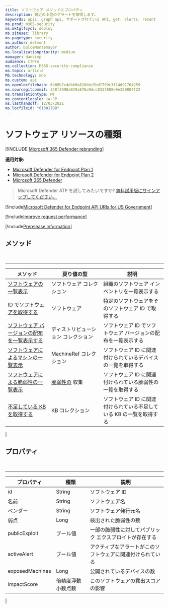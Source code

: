 ```yaml
---
title: ソフトウェア メソッドとプロパティ
description: 最近の上位のアラートを取得します。
keywords: apis, graph api, サポートされている API, get, alerts, recent
ms.prod: m365-security
ms.mktglfcycl: deploy
ms.sitesec: library
ms.pagetype: security
ms.author: dolmont
author: DulceMontemayor
ms.localizationpriority: medium
manager: dansimp
audience: ITPro
ms.collection: M365-security-compliance
ms.topic: article
MS.technology: mde
ms.custom: api
ms.openlocfilehash: 6b08b7c4ebb0a818dec5bdf799c3114d91764259
ms.sourcegitcommit: 348f3998a029a876a9dcc031f808e9e350804f22
ms.translationtype: MT
ms.contentlocale: ja-JP
ms.lasthandoff: 12/03/2021
ms.locfileid: "61301788"
---
```

# <a name="software-resource-type"></a>ソフトウェア リソースの種類

[!INCLUDE [Microsoft 365 Defender rebranding](../../includes/microsoft-defender.md)]

**適用対象:**
- [Microsoft Defender for Endpoint Plan 1](https://go.microsoft.com/fwlink/?linkid=2154037)
- [Microsoft Defender for Endpoint Plan 2](https://go.microsoft.com/fwlink/?linkid=2154037)
- [Microsoft 365 Defender](https://go.microsoft.com/fwlink/?linkid=2118804)

> Microsoft Defender ATP を試してみたいですか? [無料試用版にサインアップしてください。](https://signup.microsoft.com/create-account/signup?products=7f379fee-c4f9-4278-b0a1-e4c8c2fcdf7e&ru=https://aka.ms/MDEp2OpenTrial?ocid=docs-wdatp-exposedapis-abovefoldlink)

[!include[Microsoft Defender for Endpoint API URIs for US Government](../../includes/microsoft-defender-api-usgov.md)]

[!include[Improve request performance](../../includes/improve-request-performance.md)]

[!include[Prerelease information](../../includes/prerelease.md)]

## <a name="methods"></a>メソッド

<br>

****

|メソッド|戻り値の型|説明|
|---|---|---|
|[ソフトウェアの一覧表示](get-software.md)|ソフトウェア コレクション|組織のソフトウェア インベントリを一覧表示する|
|[ID でソフトウェアを取得する](get-software-by-id.md)|ソフトウェア|特定のソフトウェアをそのソフトウェア ID で取得する|
|[ソフトウェア バージョンの配布を一覧表示する](get-software-ver-distribution.md)|ディストリビューション コレクション|ソフトウェア ID でソフトウェア バージョンの配布を一覧表示する|
|[ソフトウェアによるマシンの一覧表示](get-machines-by-software.md)|MachineRef コレクション|ソフトウェア ID に関連付けられているデバイスの一覧を取得する|
|[ソフトウェアによる脆弱性の一覧表示](get-vuln-by-software.md)|[脆弱性の](vulnerability.md) 収集|ソフトウェア ID に関連付けられている脆弱性の一覧を取得する|
|[不足している KB を取得する](get-missing-kbs-software.md)|KB コレクション|ソフトウェア ID に関連付けられている不足している KB の一覧を取得する|
|

## <a name="properties"></a>プロパティ

<br>

****

|プロパティ|種類|説明|
|---|---|---|
|id|String|ソフトウェア ID|
|名前|String|ソフトウェア名|
|ベンダー|String|ソフトウェア発行元名|
|弱点|Long|検出された脆弱性の数|
|publicExploit|ブール値|一部の脆弱性に対してパブリック エクスプロイトが存在する|
|activeAlert|ブール値|アクティブなアラートがこのソフトウェアに関連付けられている|
|exposedMachines|Long|公開されているデバイスの数|
|impactScore|倍精度浮動小数点数|このソフトウェアの露出スコアの影響|
|
